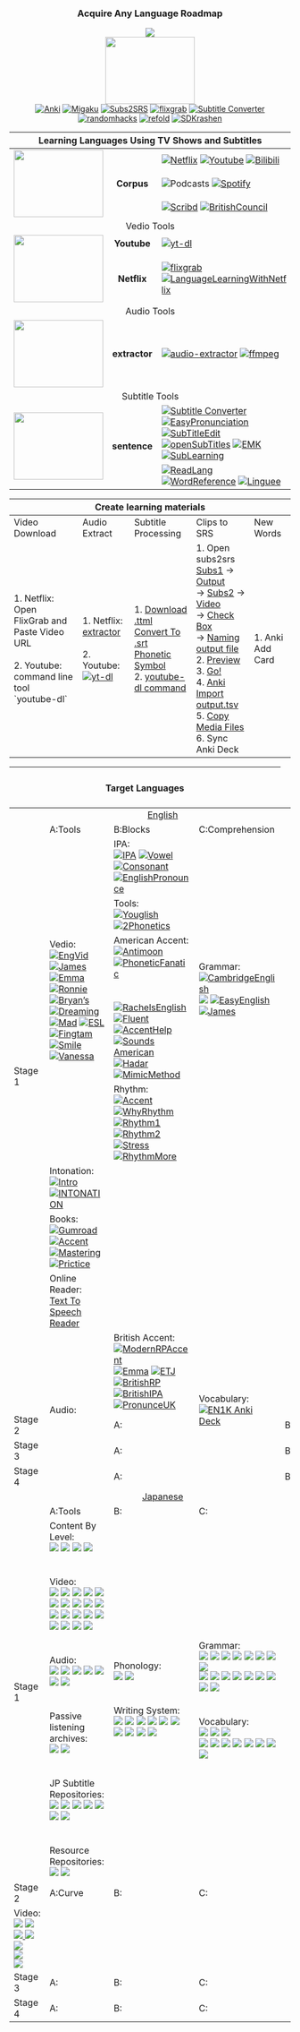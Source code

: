 <h3 align="center">Acquire Any Language Roadmap</h3>

<p align="center">
  <img src="https://readme-typing-svg.herokuapp.com?font=Fira%20Code&center=true&width=440&height=45&vCenter=true&size=22&color=F7542E&lines=Learn+Langs+Step+By+Step">
  <br>
  <img align="center" width="160" height="120" src="https://media.giphy.com/media/ZFzmYqvfobzfLytTrP/giphy.gif">
  <br>
  <a href="https://apps.ankiweb.net"><img alt="Anki" src="https://img.shields.io/badge/Ankiweb-246FDB?logo=maxplanckgesellschaft&logoColor=white"></a>
  <a href="https://www.migaku.io"><img alt="Migaku" src="https://img.shields.io/badge/Migaku-D0072A?logo=themighty&logoColor=white"></a>
  <a href="http://subs2srs.sourceforge.net"><img alt="Subs2SRS" src="https://img.shields.io/badge/Subs2SRS-809CC9?logo=subversion&logoColor=black"><a/>
  <a href="https://www.flixgrab.com"><img alt="flixgrab" src="https://img.shields.io/badge/FlixGrab-00B14F?logo=grab&logoColor=black"></a>
  <a href="https://gotranscript.com/subtitle-converter"><img alt="Subtitle Converter" src="https://img.shields.io/badge/SubTitleConvert-E5426E?logo=kashflow&logoColor=white"></a>
  <a href="http://www.randomhacks.net/substudy"><img alt="randomhacks" src="https://img.shields.io/badge/SubStudy-FFA200?logo=audiomack&logoColor=black"></a>
  <a href="https://refold.la"><img alt="refold" src="https://img.shields.io/badge/Refold-2932E1?logo=roamresearch&logoColor=white"></a>
  <a href="http://www.sdkrashen.com"><img alt="SDKrashen" src="https://img.shields.io/badge/SDKrashen-179287?logo=gitkraken&logoColor=black"></a>
</p>

<table align="center">
    <thead>
        <tr>
          <th colspan=3 align="center"><b>Learning Languages Using TV Shows and Subtitles</b></th>
        </tr>
    </thead>
    <tbody align="center">
      <tr>
        <td rowspan=3><img width="160" height="120" src="https://media.giphy.com/media/PpfHisi2v5Yxa/giphy.gif"></td>
        <td rowspan=3><b>Corpus</b></td>
        <td align="left">
          <a href="https://www.netflix.com"><img alt="Netflix" src="https://img.shields.io/badge/Netflix-E50914?logo=netflix&logoColor=black"></a>
          <a href="https://www.youtube.com"><img alt="Youtube" src="https://img.shields.io/badge/Youtube-FF0000?logo=youtube&logoColor=black"></a>
          <a href="https://www.bilibili.com"><img alt="Bilibili" src="https://img.shields.io/badge/Bilibili-00A1D6?logo=bilibili&logoColor=white"></a>
        </td>
      </tr>
      <tr>
        <td align="left">
          <img alt="Podcasts" src="https://img.shields.io/badge/Podcasts-9933CC?logo=applepodcasts&logoColor=white">
          <a href="https://www.spotify.com"><img alt="Spotify" src="https://img.shields.io/badge/Spotify-1DB954?logo=spotify&logoColor=white"></a>
        </td>
      </tr>
      <tr>
        <td align="left">
          <a href="https://www.scribd.com"><img alt="Scribd" src="https://img.shields.io/badge/Scribd-1E7B85?logo=Scribd&logoColor=white"></a>
          <a href="https://learnenglish.britishcouncil.org"><img alt="BritishCouncil" src="https://img.shields.io/badge/BritCouncil-FFF000?logo=intercom&logoColor=white"></a>
        </td>
      </tr>
      <tr>
        <td colspan=3>Vedio Tools</td>
      </tr>
      <tr>
        <td rowspan=2><img width="160" height="120" src="https://media.giphy.com/media/3o7WTx7X5YfBT4lq8M/giphy.gif"></td>
        <td><b>Youtube</b></td>
        <td align="left">
          <a href="https://yt-dl.org"><img alt="yt-dl" src="https://img.shields.io/badge/YTDL-FF0000?logo=youtube&logoColor=white"></a>
        </td>
      </tr>
      <tr>
        <td><b>Netflix</b></td>
        <td align="left">
          <a href="https://www.flixgrab.com"><img alt="flixgrab" src="https://img.shields.io/badge/FlixGrab-00B14F?logo=grab&logoColor=black"></a>
          <a href="https://languagelearningwithnetflix.com"><img alt="LanguageLearningWithNetflix" src="https://img.shields.io/badge/Netflix-E50914?logo=netflix&logoColor=black"></a>
        </td>
      </tr>
      <tr>
        <td colspan=3>Audio Tools</td>
      </tr>
      <tr>
        <td><img width="160" height="120" src="https://media.giphy.com/media/4NgwwfVfvlHUWUwBvr/giphy.gif"></td>
        <td><b>extractor</b></td>
        <td align="left">
          <a href="https://audio-extractor.net"><img alt="audio-extractor" src="https://img.shields.io/badge/Extractor-007CE2?logo=audioboom&logoColor=black"></a>
          <a href="https://ffmpeg.org"><img alt="ffmpeg" src="https://img.shields.io/badge/FFMPEG-007808?logo=ffmpeg&logoColor=red"></a>
        </td>
      </tr>
      <tr>
        <td colspan=3>Subtitle Tools</td>
      </tr>
      <tr>
        <td rowspan=2><img width="160" height="120" src="https://media.giphy.com/media/UWKSMMW2totha41rma/giphy.gif"></td>
        <td rowspan=2><b>sentence</b></td>
        <td align="left">
          <a href="https://gotranscript.com/subtitle-converter"><img alt="Subtitle Converter" src="https://img.shields.io/badge/SubTitleConvert-E5426E?logo=kashflow&logoColor=white"></a>
          <a href="https://easypronunciation.com"><img alt="EasyPronunciation" src="https://img.shields.io/badge/Pronunciation-000000?logo=symfony&logoColor=white"></a>
          <br>
          <a href="http://www.nikse.dk/subtitleedit"><img alt="SubTitleEdit" src="https://img.shields.io/badge/SubTitleEdit-606060?logo=stackedit&logoColor=white"></a>
          <a href="https://www.opensubtitles.org"><img alt="openSubTitles" src="https://img.shields.io/badge/openSubTitles-7EBC6F?logo=openstreetmap&logoColor=black"></a>
          <a href="https://github.com/emk/subtitles-rs"><img alt="EMK" src="https://img.shields.io/badge/SubTitlesRS-181717?logo=github&logoColor=white"></a>
          <br>
          <a href="http://sublearning.com"><img alt="SubLearning" src="https://img.shields.io/badge/SubLearning-DE00A5?logo=futurelearn&logoColor=white"></a>
        </td>
      </tr>
      <tr>
        <td align="left">
          <a href="https://readlang.com"><img alt="ReadLang" src="https://img.shields.io/badge/ReadLang-8CA1AF?logo=readthedocs&logoColor=white"></a>
          <a href="https://www.wordreference.com"><img alt="WordReference" src="https://img.shields.io/badge/WordReference-002157?logo=airfrance&logoColor=white"></a>
          <a href="https://www.linguee.com"><img alt="Linguee" src="https://img.shields.io/badge/Linguee-006272?logo=letterboxd&logoColor=white"></a>
        </td>
      </tr>
    </tbody>
</table>

<table>
  <thead>
    <tr>
      <th colspan=5 align="center">Create learning materials</th>
    </tr>
  </thead>
  <tbody>
    <tr>
      <td>Video Download</td>
      <td>Audio Extract</td>
      <td>Subtitle Processing</td>
      <td>Clips to SRS</td>
      <td>New Words</td>
    </tr>
    <tr>
      <!-- Video Download -->
      <td>
        1. Netflix: Open FlixGrab and Paste Video URL
        <br><br>
        2. Youtube: command line tool `youtube-dl`
      </td>
      <!-- Audio Extract -->
      <td>
        1. Netflix: <a href="https://audio-extractor.net">extractor</a>
        <br><br>
        2. Youtube: <a href="https://yt-dl.org"><img alt="yt-dl" src="https://img.shields.io/badge/YTDL-FF0000?logo=youtube&logoColor=white"></a>
      </td>
      <!-- Subtitle Processing -->
      <td>
        1. <a href="#" alt="url like `?o=1&...`">Download .ttml</a>
           <br>
           <a href="https://gotranscript.com/subtitle-converter">Convert To .srt</a>
           <br>
           <a href="https://easypronunciation.com">Phonetic Symbol</a>
        <br>
        2. <a href="#" alt="youtube-dl --extract-audio --audio-format mp3 --write-sub -o '%(title)s.{vedio_id}.%(ext)s' -k {vedio_id} --restrict-filenames">youtube-dl command</a>
      </td>
      <!-- Clips to SRS -->
      <td>
        1. Open subs2srs 
        <br>
        <a href="#" alt="target.srt">Subs1</a>
         -> 
        <a href="#" alt="save path">Output</a>
        <br>
         -> 
        <a href="#" alt="native.srt or phonetic.srt">Subs2</a>
         -> 
        <a href="#" alt="target clips video">Video</a>
        <br>
         -> 
        <a href="#" alt="Generate audio/video/snapshots clips">Check Box</a>
        <br>
         -> 
        <a href="#" alt="Name of Anki Deck">Naming output file</a>
        <br>
        2. <a href="Check matches subtitles">Preview</a>
        <br>
        3. <a href="#" alt="Wait for the clip to finish">Go!</a>
        <br>
        4. <a href="#" alt="Tags,sequence marker,Audio,Snapshot,Expression">Anki Import output.tsv</a>
        <br>
        5. <a href="#" alt="cp output.media/* %APPDATA%/anki2/User 1/collection.media">Copy Media Files</a>
        <br>
        6. Sync Anki Deck
      </td>
      <!-- New Words -->
      <td>
        1. Anki Add Card
      </td>
    </tr>
  </tbody>
</table>

<table>
  <thead>
    <tr>
      <th colspan=4 align="center"><h4>Target Languages</h4></th>
    </tr>
  </thead>
  <tbody>
    <tr>
      <td></td>
      <td colspan=3 align="center"><a href="https://docs.google.com/document/d/e/2PACX-1vR7g3aMFMBp2_Sj7qdHdj85fl7297lnHQxi-USaC47AbOsWcu9u1npIV77tbwLKZVstFo4aPFMSpXlE/pub">English</a></td>
    </tr>
    <tr>
      <td rowspan=8>Stage 1</td>
      <td>A:Tools</td>
      <td>B:Blocks</td>
      <td>C:Comprehension</td>
    </tr>
    <tr>
      <td rowspan=4>
        Vedio:
        <br>
        <a href="https://www.engvid.com/english-lessons"><img alt="EngVid" src="https://img.shields.io/badge/EngVid-000000?logo=e&logoColor=white"></a>
        <a href="https://www.youtube.com/channel/UCwA7Aepp7nRUJNa8roQ-6Bw"><img alt="James" src="https://img.shields.io/badge/James-FF0000?logo=youtube&logoColor=white"></a>
        <a href="https://www.youtube.com/channel/UCVBErcpqaokOf4fI5j73K_w"><img alt="Emma" src="https://img.shields.io/badge/Emma-FF0000?logo=youtube&logoColor=white"></a>
        <a href="https://www.youtube.com/c/engvidRonnie/featured"><img alt="Ronnie" src="https://img.shields.io/badge/Ronnie-FF0000?logo=youtube&logoColor=white"></a>
        <a href="https://www.youtube.com/user/mofopartyplan247"><img alt="Bryan’s" src="https://img.shields.io/badge/Bryans-FF0000?logo=youtube&logoColor=white"></a>
        <a href="https://www.youtube.com/channel/UCqeniW_q7WE5FopfIVxeiwg"><img alt="Dreaming" src="https://img.shields.io/badge/Dreaming-FF0000?logo=youtube&logoColor=white"></a>
        <a href="https://www.youtube.com/c/MadEnglishTV"><img alt="Mad" src="https://img.shields.io/badge/Mad-FF0000?logo=youtube&logoColor=white"></a>
        <a href="https://www.youtube.com/channel/UCSW8FB6e8tUGEaDsoe7SlWw"><img alt="ESL" src="https://img.shields.io/badge/ESL-FF0000?logo=youtube&logoColor=white"></a>
        <a href="https://www.youtube.com/channel/UC9PNMpGBnXJ4qO85-sqWGKg/playlists"><img alt="Fingtam" src="https://img.shields.io/badge/Fingtam-FF0000?logo=youtube&logoColor=white"></a>
        <a href="https://www.youtube.com/channel/UC1hkLZGmxdxwfhz72vKdtdA/videos"><img alt="Smile" src="https://img.shields.io/badge/Smile-FF0000?logo=youtube&logoColor=white"></a>
        <a href="https://www.youtube.com/c/TeacherVanessa/videos"><img alt="Vanessa" src="https://img.shields.io/badge/Vanessa-FF0000?logo=youtube&logoColor=white"></a>
      </td>
      <td>
        IPA:
        <br>
        <a href="https://en.wiktionary.org/wiki/Wiktionary:International_Phonetic_Alphabet"><img alt="IPA" src="https://img.shields.io/badge/IPA-000000?logo=wikipedia&logoColor=white"></a>
        <a href="https://en.wikipedia.org/wiki/IPA_vowel_chart_with_audio"><img alt="Vowel" src="https://img.shields.io/badge/Vowel-000000?logo=wikipedia&logoColor=white"></a>
        <a href="https://en.wikipedia.org/wiki/IPA_pulmonic_consonant_chart_with_audio"><img alt="Consonant" src="https://img.shields.io/badge/Consonant-000000?logo=wikipedia&logoColor=white"></a>
        <a href="https://en.wiktionary.org/wiki/Appendix:English_pronunciation"><img alt="EnglishPronounce" src="https://img.shields.io/badge/Pronounce-000000?logo=wikipedia&logoColor=white"></a>
      </td>
      <td rowspan=4>
        Grammar:
        <br>
        <a href="https://www.cambridge.org/gb/cambridgeenglish/catalog/grammar-vocabulary-and-pronunciation/basic-grammar-use-4th-edition"><img alt="CambridgeEnglish" src="https://img.shields.io/badge/CambridgeEn-15C39A?logo=grammarly&logoColor=white"></a>
        <a href="https://www.ef.com/wwen/english-resources/english-grammar"><img src="https://img.shields.io/badge/EF-15C39A?logo=grammarly&logoColor=white"></a>
        <a href="https://www.youtube.com/playlist?list=PLA5UIoabheFM281dIr4ojw9xOVoo9dOtw"><img alt="EasyEnglish" src="https://img.shields.io/badge/EasyEnglish-FF0000?logo=youtube&logoColor=white"></a>
        <a href="https://www.youtube.com/watch?v=SceDmiBEESI"><img alt="James" src="https://img.shields.io/badge/James-FF0000?logo=youtube&logoColor=white"></a>
        <br><br><br>
      </td>
    </tr>
    <tr>
      <td>
        Tools:
        <br>
        <a href="https://youglish.com"><img alt="Youglish" src="https://img.shields.io/badge/Youglish-FF0000?logo=youtube&logoColor=white"></a>
        <a href="https://tophonetics.com"><img alt="2Phonetics" src="https://img.shields.io/badge/ToPhonetics-5F259F?logo=phonepe&logoColor=white"></a>
      </td>
    </tr>
    <tr>
      <td>
        American Accent:
        <br>
        <a href="http://www.antimoon.com/how/pronunc.htm"><img alt="Antimoon" src="https://img.shields.io/badge/Antimoon-F5AE29?logo=quantconnect&logoColor=white"></a>
        <a href="https://www.youtube.com/channel/UCDrMNFH6_ozPOApGf8PuLxw"><img alt="PhoneticFanatic" src="https://img.shields.io/badge/PhoneticFanatic-005A9C?logo=youtube&logoColor=white"></a>
        <br><br><br>
        <a href="https://www.youtube.com/playlist?list=PLB043E64B8BE05FB7"><img alt="RachelsEnglish" src="https://img.shields.io/badge/Rachel-FF0000?logo=youtube&logoColor=white"></a>
        <a href="https://www.youtube.com/playlist?list=PLlmgeS8moU5jn5CCbZaX3AtyvClR3wuTN"><img alt="Fluent" src="https://img.shields.io/badge/Fluent-FF0000?logo=youtube&logoColor=white"></a>
        <a href="https://www.youtube.com/c/AccentHelp/videos"><img alt="AccentHelp" src="https://img.shields.io/badge/Accent-FF0000?logo=youtube&logoColor=white"></a>
        <a href="https://www.youtube.com/channel/UC-MSYk9R94F3TMuKAnQ7dDg"><img alt="Sounds American" src="https://img.shields.io/badge/American-FF0000?logo=youtube&logoColor=white"></a>
        <a href="https://www.youtube.com/channel/UClPyOwXLnSMejFdLvJXjA5A/videos"><img alt="Hadar" src="https://img.shields.io/badge/Hadar-FF0000?logo=youtube&logoColor=white"></a>
        <a href="https://www.mimicmethod.com/master-class/english"><img alt="MimicMethod" src="https://img.shields.io/badge/Mimic-00E7C3?logo=immer&logoColor=black"></a>
      </td>
    </tr>
    <tr>
      <td>
        Rhythm:
        <br>
        <a href="https://www.youtube.com/watch?v=nkQ7lwEWeGA"><img alt="Accent" src="https://img.shields.io/badge/AccentReduction-FF0000?logo=youtube&logoColor=white"></a>
        <a href="https://www.youtube.com/watch?v=cthIt6lQEOM"><img alt="WhyRhythm" src="https://img.shields.io/badge/WhyRhythm-FF0000?logo=youtube&logoColor=white"></a>
        <a href="https://www.youtube.com/watch?v=N3glLccSYXc"><img alt="Rhythm1" src="https://img.shields.io/badge/RhythmEn1-FF0000?logo=youtube&logoColor=white"></a>
        <a href="https://www.youtube.com/watch?v=nqWEd8Q4sic"><img alt="Rhythm2" src="https://img.shields.io/badge/RhythmEn2-FF0000?logo=youtube&logoColor=white"></a>
        <a href="https://www.youtube.com/playlist?list=PL6vMAFPIKMUi1DJkw1K2S6Op8x0frrgY9"><img alt="Stress" src="https://img.shields.io/badge/RhythmStress-FF0000?logo=youtube&logoColor=white"></a>
        <a href="https://tfcs.baruch.cuny.edu/rhythm-intonation-more"><img alt="RhythmMore" src="https://img.shields.io/badge/RhythmMore-ED2224?logo=equinixmetal&logoColor=white"></a>
      </td>
    </tr>
    <tr>
      <td>
        Intonation:
        <br>
        <a href="https://www.youtube.com/playlist?list=PLytLOCUcYQj_BKDX_tfDu2eI83SJuu0Me"><img alt="Intro" src="https://img.shields.io/badge/Pronunce-FF0000?logo=youtube&logoColor=white"></a>
        <a href="https://www.youtube.com/watch?v=FStyKn4V8cE"><img alt="INTONATION" src="https://img.shields.io/badge/INTONATION-FF0000?logo=youtube&logoColor=white"></a>
      </td>
    </tr>
    <tr>
      <td>
        Books:
        <br>
        <a href="https://rachelsenglish.gumroad.com/l/pronunciation"><img alt="Gumroad" src="https://img.shields.io/badge/Gumroad-36A9AE?logo=gumroad&logoColor=white"></a>
        <a href="https://drive.google.com/file/d/1DV1WDdbEA0hSDnauK3oF3Uf-2OUaDJ2_/view"><img alt="Accent" src="https://img.shields.io/badge/Training-4285F4?logo=googledrive&logoColor=white"></a>
        <a href="https://drive.google.com/file/d/1k6TjcnF8ocTETgLpnaFFAaagPoV0cQvX/view"><img alt="Mastering" src="https://img.shields.io/badge/Mastering-4285F4?logo=googledrive&logoColor=white"></a>
        <a href="https://drive.google.com/file/d/1_8K142y1vULilttT5InD1Fh_eg6uU9Mb/view"><img alt="Prictice" src="https://img.shields.io/badge/Prictice-4285F4?logo=googledrive&logoColor=white"></a>
      </td>
    </tr>
    <tr>
      <td>
        Online Reader:
        <br>
        <a href="https://apihost.ru/voice-en-us">Text To Speech Reader</a>
      </td>
    </tr>
    <tr>
      <td></td>
      <td rowspan=4>
        Audio:
      </td>
      <td>
        British Accent:
        <br>
        <a href="https://www.youtube.com/watch?v=HRNsqoFMkes"><img alt="ModernRPAccent" src="https://img.shields.io/badge/ModernRPAccent-FF0000?logo=youtube&logoColor=white"></a>
        <a href="https://www.youtube.com/channel/UCNfm92h83W2i2ijc5Xwp_IA/featured"><img alt="Emma" src="https://img.shields.io/badge/Emma-FF0000?logo=youtube&logoColor=white"></a>
        <a href="https://www.youtube.com/channel/UCBHtnQGUChkwG1eyWL5EA9g"><img alt="ETJ" src="https://img.shields.io/badge/ETJ-FF0000?logo=youtube&logoColor=white"></a>
        <a href="https://www.youtube.com/playlist?list=PLb0zRozbslbLeAvF8IS0AbeUV_-rLgYLd"><img alt="BritishRP" src="https://img.shields.io/badge/BritishRP-FF0000?logo=youtube&logoColor=white"></a>
        <a href="https://www.youtube.com/playlist?list=PLb0zRozbslbJ02xEZjFTxkRtfrUdRey3X"><img alt="BritishIPA" src="https://img.shields.io/badge/BritishIPA-FF0000?logo=youtube&logoColor=white"></a>
        <a href="https://www.bbc.co.uk/learningenglish/english/features/pronunciation"><img alt="PronunceUK" src="https://img.shields.io/badge/Pronunce.UK-000000?logo=BBC&logoColor=white"></a>
      </td>
      <td rowspan=4>
        Vocabulary:
        <br>
        <a href="https://nixo-etc.s3.sa-east-1.amazonaws.com/EN1K%2BCommunity.apkg"><img alt="EN1K Anki Deck" src="https://img.shields.io/badge/EN1KAnki-02A9FF?logo=anilist&logoColor=white"></a>
        <a>
      </td>
    </tr>
    <tr>
      <td>Stage 2</td>
      <td>A:</td>
      <td>B:</td>
      <td>C:</td>
    </tr>
    <tr>
      <td>Stage 3</td>
      <td>A:</td>
      <td>B:</td>
      <td>C:</td>
    </tr>
    <tr>
      <td>Stage 4</td>
      <td>A:</td>
      <td>B:</td>
      <td>C:</td>
    </tr>
    <tr>
      <td></td>
      <td colspan=3 align="center"><a href="https://docs.google.com/document/d/e/2PACX-1vRd4NRekpVOcz0SbFFQ1sLqnnVHTWUWEG4nSdSRpX2GAHBRZbc6NNQu_D_remKz3Y1urMK8k8tWqVmT/pub">Japanese</a></td>
    </tr>
    <tr>
      <td rowspan=2>Stage 1</td>
      <td>A:Tools</td>
      <td>B:</td>
      <td>C:</td>
    </tr>
    <tr>
      <td>
        Content By Level:
        <br>
        <a href="https://koohi.cafe"><img src="https://img.shields.io/badge/Koohi-2E51A2?logo=myanimelist&logoColor=white"></a>
        <a href="https://jpdb.io"><img src="https://img.shields.io/badge/JPDB-2E51A2?logo=myanimelist&logoColor=white"></a>
        <a href="https://learnjapaneseanime.com/anime-recommendations"><img src="https://img.shields.io/badge/JPAnime-2E51A2?logo=myanimelist&logoColor=white"></a>
        <a href="https://sentencesearch.neocities.org"><img src="https://img.shields.io/badge/Neocities-FF160B?logo=newjapanprowrestling&logoColor=white"></a>
        <br><br><br>
        Video:
        <br>
        <a href="https://www.youtube.com/channel/UCLuymDHiOySsAQ9Nc-4NoEQ"><img src="https://img.shields.io/badge/Onomappu-FF0000?logo=youtube&logoColor=white"></a>
        <a href="https://www.youtube.com/channel/UCqMY-cp1He6IAi1cIz-gX1g"><img src="https://img.shields.io/badge/Sayuri-FF0000?logo=youtube&logoColor=white"></a>
        <a href="https://www.youtube.com/channel/UCIciBLpZ6BP2XNYTFXb6eRQ/featured"><img src="https://img.shields.io/badge/Asami-FF0000?logo=youtube&logoColor=white"></a>
        <a href="https://youtube.com/channel/UCcCeJ3pQYFgvfVuMxVRWhoA"><img src="https://img.shields.io/badge/もしもしゆうすけ-FF0000?logo=youtube&logoColor=white"></a>
        <a href="https://www.youtube.com/c/Atashinchi/featured"><img src="https://img.shields.io/badge/Atashinchi-FF0000?logo=youtube&logoColor=white"></a>
        <a href="https://www.youtube.com/watch?v=XuT6w4-wUio"><img src="https://img.shields.io/badge/Koromo-FF0000?logo=youtube&logoColor=white"></a>
        <a href="https://www.youtube.com/channel/UCJFZiqLMntJufDCHc6bQixg"><img src="https://img.shields.io/badge/Hololive-FF0000?logo=youtube&logoColor=white"></a>
        <a href="http://hukumusume.com/douwa"><img src="https://img.shields.io/badge/Douwa-189EFF?logo=shopware&logoColor=white"></a>
        <a href="https://www.youtube.com/channel/UC7LVTjJJuDB_Qo0BAOQ8NFg"><img src="https://img.shields.io/badge/%E3%81%97%E3%81%AE%E3%81%9B%E3%82%93%E3%81%9B%E3%81%84-FF0000?logo=youtube&logoColor=white"></a>
        <a href="https://www.youtube.com/playlist?list=PLI7Z3IV_WJlcd4RlcG8ao_mhujDdOAXli"><img src="https://img.shields.io/badge/NamiOhara-FF0000?logo=youtube&logoColor=white"></a>
        <a href="https://www.youtube.com/watch?v=avoqy0H1CRA&list=PL7d2kjFHoUe-K5oqgN8jcpBJkALmHjCJ7"><img src="https://img.shields.io/badge/ErinGa-FF0000?logo=youtube&logoColor=white"></a>
        <a href="https://www.youtube.com/c/ComprehensibleJapanese"><img src="https://img.shields.io/badge/Beginners-FF0000?logo=youtube&logoColor=white"></a>
        <a href="https://www.tiktok.com/@ricchaadotv"><img src="https://img.shields.io/badge/Ricchaadottv-000000?logo=tiktok&logoColor=white"></a>
        <a href="https://www.youtube.com/channel/UCh-GhnQ7qDQmS6Bz3pGc1Mw"><img src="https://img.shields.io/badge/%E3%81%82%E3%81%8B%E3%81%AD-FF0000?logo=youtube&logoColor=white"></a>
        <a href="https://www.youtube.com/channel/UCOQyW7GmCyTKwjCJEaTBWRw"><img src="https://img.shields.io/badge/%E7%BE%A9%E5%A6%B9%E7%94%9F%E6%B4%BB-FF0000?logo=youtube&logoColor=white"></a>
        <a href="https://www.youtube.com/channel/UC0ujXryUUwILURRKt9Eh7Nw/videos?view=0&sort=da"><img src="https://img.shields.io/badge/SambonJuku-FF0000?logo=youtube&logoColor=white"></a>
        <a href="https://www.viki.com/v1/explore?country=japan&language=ja"><img src="https://img.shields.io/badge/VIKI-FF0000?logo=youtube&logoColor=white"></a>
        <a href="https://www.youtube.com/c/ChibiMarukoChannel/videos"><img src="https://img.shields.io/badge/LittleMaruko-FF0000?logo=youtube&logoColor=white"></a>
        <a href="https://www.youtube.com/channel/UChwgNUWPM-ksOP3BbfQHS5Q"><img src="https://img.shields.io/badge/%E3%82%B8%E3%83%A3%E3%83%AB%E3%82%B8%E3%83%A3%E3%83%AB%E3%82%BF%E3%83%AF-FF0000?logo=youtube&logoColor=white"></a>
        <br><br><br>
        Audio:
        <br>
        <a href="https://japanesewithnoriko.com"><img src="https://img.shields.io/badge/Noriko-00FF00?logo=norco&logoColor=white"></a>
        <a href="https://open.spotify.com/show/4W4jYoKRmjlURKO1fIfcOK"><img src="https://img.shields.io/badge/Nihongo-1DB954?logo=spotify&logoColor=white"></a>
        <a href="https://konnichiwapodcast.podbean.com"><img src="https://img.shields.io/badge/PodBean-E01F3D?logo=beatsbydre&logoColor=white"></a>
        <a href="https://open.spotify.com/show/1tHH40EmOge2Ale4nlYWTq?si=bTEvJA5rSiOAqF0H7dgmlQ"><img src="https://img.shields.io/badge/SmallTalk-1DB954?logo=spotify&logoColor=white"></a>
        <a href="https://radiopublic.com/yuyu-nihongo-WoVgVy/episodes"><img src="https://img.shields.io/badge/YuyuNihongo-CE262F?logo=radiopublic&logoColor=white"></a>
        <a href="https://open.spotify.com/show/0lBMf4PEpcG7W44lG6ORKR"><img src="https://img.shields.io/badge/SimpleJP-1DB954?logo=spotify&logoColor=white"></a>
        <a href="https://open.spotify.com/show/6dH6a09LsXj2lc7h7u3my9?si=1YZqU_p1Ss6OyZ1hdZmTxQ"><img src="https://img.shields.io/badge/BasicJP-1DB954?logo=spotify&logoColor=white"></a>
        <br><br><br>
        Passive listening archives:
        <br>
        <a href="https://mega.nz/folder/8HhhWDyJ#SHw5xsYxyhWUX536UcqkeQ"><img src="https://img.shields.io/badge/MEGA-D9272E?logo=mega&logoColor=white"></a>
        <a href="https://condensedaudiocatalog.com"><img src="https://img.shields.io/badge/Audio-007CE2?logo=audioboom&logoColor=white"></a>
        <br><br><br>
        JP Subtitle Repositories:
        <br>
        <a href="https://kitsunekko.net/dirlist.php?dir=subtitles%2Fjapanese%2F"><img src="https://img.shields.io/badge/Kitsunekko-FD755C?logo=kitsu&logoColor=white"></a>
        <a href="https://itazuraneko.neocities.org/library/sub.html"><img src="https://img.shields.io/badge/Itazuraneko-4EE3C2?logo=instatus&logoColor=white"></a>
        <a href="https://github.com/Matchoo95/JP-Subtitles"><img src="https://img.shields.io/badge/JPSubtitles-181717?logo=github&logoColor=white"></a>
        <a href="http://jpsubbers.xyz/Japanese-Subtitles"><img src="https://img.shields.io/badge/JPSubbers-809CC9?logo=subversion&logoColor=white"></a>
        <a href="https://github.com/Nekomoekissaten-SUB/Nekomoekissaten-Subs"><img src="https://img.shields.io/badge/NekomoekissatenSubs-181717?logo=github&logoColor=white"></a>
        <a href="https://github.com/tastysugar/SweetSub"><img src="https://img.shields.io/badge/SweetSub-181717?logo=github&logoColor=white"></a>
        <a href="https://nya.iss.one/view/1044354"><img src="https://img.shields.io/badge/IssSub-F36D5D?logo=issuu&logoColor=white"></a>
        <br><br><br>
        Resource Repositories:
        <br>
        <a href="https://itazuraneko.neocities.org/library/librarymain.html"><img src="https://img.shields.io/badge/ItazuraNeko-57A143?logo=neovim&logoColor=white"></a>
        <a href="https://learnjapanese.moe/resources"><img src="https://img.shields.io/badge/Moe-ED1C40?logo=meetup&logoColor=white"></a>
      </td>
      <td>
        Phonology:
        <br>
        <a href="https://www.tofugu.com/japanese/japanese-pronunciation"><img src="https://img.shields.io/badge/Tofugu-2478CC?logo=contentful&logoColor=white"></a>
        <a href="https://www.youtube.com/watch?v=ZhVlq7yDQho"><img src="https://img.shields.io/badge/JapanPod101-FF0000?logo=youtube&logoColor=white"></a>
        <br><br><br>
        Writing System:
        <br>
        <a href="https://www.tofugu.com/japanese/learn-hiragana"><img src="https://img.shields.io/badge/Hiragana-2478CC?logo=contentful&logoColor=white"></a>
        <a href="https://www.tofugu.com/japanese/learn-katakana"><img src="https://img.shields.io/badge/Katakana-2478CC?logo=contentful&logoColor=white"></a>
        <a href="https://store.steampowered.com/app/438270/Learn_Japanese_To_Survive_Hiragana_Battle"><img src="https://img.shields.io/badge/HiraganaBattle-1A9FFF?logo=steamdeck&logoColor=white"></a>
        <a href="https://store.steampowered.com/app/554600/Learn_Japanese_To_Survive_Katakana_War"><img src="https://img.shields.io/badge/KatakanaWar-1A9FFF?logo=steamdeck&logoColor=white"></a>
        <a href="https://realkana.com"><img src="https://img.shields.io/badge/RealKana-000000?logo=katana&logoColor=white"></a>
        <a href="https://djtguide.neocities.org/kana/index.html"><img src="https://img.shields.io/badge/DJTKana-57A143?logo=neovim&logoColor=white"></a>
        <a href="https://kana.pro"><img src="https://img.shields.io/badge/KanaPro-000000?logo=katana&logoColor=white"></a>
        <a href="https://www.youtube.com/watch?v=CFq2Y43DY0U"><img src="https://img.shields.io/badge/JapanPod101-FF0000?logo=youtube&logoColor=white"></a>
        <a href="https://youtu.be/6p9Il_j0zjc"><img src="https://img.shields.io/badge/JapanPodHira-FF0000?logo=youtube&logoColor=white"></a>
        <a href="https://www.youtube.com/watch?v=s6DKRgtVLGA"><img src="https://img.shields.io/badge/JapanPodKata-FF0000?logo=youtube&logoColor=white"></a>
      </td>
      <td>
        Grammar:
        <br>
        <a href="http://www.guidetojapanese.org/learn/grammar"><img src="https://img.shields.io/badge/jpGuide-15C39A?logo=grammarly&logoColor=white"></a>
        <a href="https://www.imabi.net"><img src="https://img.shields.io/badge/imabi-15C39A?logo=grammarly&logoColor=white"></a>
        <a href="https://pomax.github.io/nrGrammar"><img src="https://img.shields.io/badge/Pomax-15C39A?logo=grammarly&logoColor=white"></a>
        <a href="https://itazuraneko.neocities.org/grammar/dojgmain.html"><img src="https://img.shields.io/badge/NeoCities-15C39A?logo=grammarly&logoColor=white"></a>
        <a href="https://www.tofugu.com/japanese-grammar"><img src="https://img.shields.io/badge/Tofugu-15C39A?logo=grammarly&logoColor=white"></a>
        <a href="https://ja.wikibooks.org/wiki/%E4%B8%AD%E5%AD%A6%E6%A0%A1%E5%9B%BD%E8%AA%9E_%E6%96%87%E6%B3%95"><img src="https://img.shields.io/badge/wikiBooks-15C39A?logo=grammarly&logoColor=white"></a>
        <a href="https://www.kokugobunpou.com/#gsc.tab=0"><img src="https://img.shields.io/badge/kokugo-15C39A?logo=grammarly&logoColor=white"></a>
        <a href="https://jlptgrammarlist.neocities.org"><img src="https://img.shields.io/badge/NeoCities-15C39A?logo=grammarly&logoColor=white"></a>
        <br>
        <a href="https://www.youtube.com/playlist?list=PLg9uYxuZf8x_A-vcqqyOFZu06WlhnypWj"><img src="https://img.shields.io/badge/CureDolly-FF0000?logo=youtube&logoColor=white"></a>
        <a href="https://www.youtube.com/playlist?list=PLd-Z50rqsKFzZBkxhMGK7eacL7E08_Fyr"><img src="https://img.shields.io/badge/JP101-FF0000?logo=youtube&logoColor=white"></a>
        <a href="https://www.youtube.com/playlist?list=PLKRhhk0lEyzM-XOmo9F55BoRlPSSivcVd"><img src="https://img.shields.io/badge/JPkids-FF0000?logo=youtube&logoColor=white"></a>
        <a href="https://www.youtube.com/channel/UCsQCbl3a9FtYvA55BxdzYiQ/featured"><img src="https://img.shields.io/badge/MikuNative-FF0000?logo=youtube&logoColor=white"></a>
        <a href="https://www.youtube.com/channel/UC0ujXryUUwILURRKt9Eh7Nw/videos"><img src="https://img.shields.io/badge/SambonJuku-FF0000?logo=youtube&logoColor=white"></a>
        <a href="https://www.youtube.com/playlist?list=PLOcym2c7xnBwU12Flkm5RcLIEhvURQ8TB"><img src="https://img.shields.io/badge/JPfromZero-FF0000?logo=youtube&logoColor=white"></a>
        <a href="https://www.youtube.com/channel/UCrOSvD4kmjTXzR7ov5zwT-A"><img src="https://img.shields.io/badge/Meshclass-FF0000?logo=youtube&logoColor=white"></a>
        <a href="https://www.youtube.com/channel/UCJUQG9V0DuccWVOw8ovzTsQ"><img src="https://img.shields.io/badge/NihongoTabi-FF0000?logo=youtube&logoColor=white"></a>
        <a href="https://www.youtube.com/channel/UCVx6RFaEAg46xfAsD2zz16w"><img src="https://img.shields.io/badge/%E6%97%A5%E6%9C%AC%E8%AA%9E%E3%81%AE%E6%A3%AE-FF0000?logo=youtube&logoColor=white"></a>
        <br><br><br>
        Vocabulary:
        <br>
        <a href="https://github.com/chriskempson/japanese-subtitles-word-frequency-list/blob/master/word_freq_report.txt"><img src="https://img.shields.io/badge/WordsFreq-181717?logo=github&logoColor=white"></a>
        <a href="https://docs.google.com/document/d/1IUWkvBxhoazBSTyRbdyRVk7hfKE51yorE86DCRNQVuw/edit"><img src="https://img.shields.io/badge/OhTalkWho-34A853?logo=googlesheets&logoColor=white"></a>
        <a href="https://drive.google.com/drive/folders/1g1drkFzokc8KNpsPHoRmDJ4OtMTWFuXi"><img src="https://img.shields.io/badge/Moe's%20List-34A853?logo=googlesheets&logoColor=white"></a>
        <br>
        <a href="https://refold.link/JP1K_article_Discord"><img src="https://img.shields.io/badge/JP1K-5865F2?logo=discord&logoColor=white"></a>
        <a href="https://archive.org/details/JapaneseGlossikaAnkiDeck-All3000PhrasesWithAudio"><img src="https://img.shields.io/badge/Anki3K-666666?logo=internetarchive&logoColor=white"></a>
        <a href="https://mega.nz/file/VfxSEA6R#YXotcMKjCaCZA7loJ4GxloydIIk7ZlOThRK6IRLUj5g"><img src="https://img.shields.io/badge/AnimeDeck-D9272E?logo=mega&logoColor=white"></a>
        <a href="http://japanesedecks.blogspot.com/p/free.html"><img src="https://img.shields.io/badge/Mediafire-FF7A59?logo=hubspot&logoColor=white"></a>
        <a href="https://ankiweb.net/shared/info/493795566"><img src="https://img.shields.io/badge/CoreAnime-02A9FF?logo=anilist&logoColor=white"></a>
        <a href="https://ankiweb.net/shared/info/266084933"><img src="https://img.shields.io/badge/Wanikani9K-02A9FF?logo=anilist&logoColor=white"></a>
        <a href="https://tatsumoto-ren.github.io/blog/basic-vocabulary.html"><img src="https://img.shields.io/badge/StarterPack10k-181717?logo=github&logoColor=white"></a>
        <a href="https://mega.nz/file/nkczVADA#pAl0Rx9-07-En60hF5XChEqYYt8eW7nO7T_PJQP7lyU"><img src="https://img.shields.io/badge/Core2.3k-D9272E?logo=MEGA&logoColor=white"></a>
      </td>
    </tr>
    <tr>
      <td>Stage 2</td>
      <td>A:Curve</td>
      <td>B:</td>
      <td>C:</td>
    </tr>
    <tr>
      <td>
        Video:
        <a href="https://animelon.com"><img src="https://img.shields.io/badge/AnimeLon-2E51A2?logo=myanimelist&logoColor=white"></a>
        <a href="https://www.netflix.com"><img src="https://img.shields.io/badge/Netflix-E50914?logo=netflix&logoColor=white"></href>
        <a href="https://nyaa.si"><img src="https://img.shields.io/badge/nyaa.si-3B5EE9?logo=openfaas&logoColor=white"></href>
        <a href="https://abema.tv"><img src="https://img.shields.io/badge/abema.tv-F9DC3E?logo=babel&logoColor=white"></href>
        <a href="https://www.youtube.com/channel/UC59ZURfw529EQEE1gVUMSlw"><img src="https://img.shields.io/badge/Manga-FF0000?logo=youtube&logoColor=white"></href>
        <br>
        <a href="https://www.captionpop.com/?nl=ja&tl=ja"><img src="https://img.shields.io/badge/CaptionPOP-48B9C7?logo=popos&logoColor=white"></href>
        <br>
        <a href="https://www.youtube.com/channel/UC4dhumTsAaMVLj94paCBeww"><img src="https://img.shields.io/badge/MinamiChigasaki-FF0000?logo=youtube&logoColor=white"></href>
<!--         <a href=""><img src=""></href> -->
      </td>
      <td>
<!--         <a href=""><img src=""></href> -->
      </td>
      <td>
<!--         <a href=""><img src=""></href> -->
      </td>
    </tr>
    <tr>
      <td>Stage 3</td>
      <td>A:</td>
      <td>B:</td>
      <td>C:</td>
    </tr>
    <tr>
      <td>Stage 4</td>
      <td>A:</td>
      <td>B:</td>
      <td>C:</td>
    </tr>
  </tbody>
</table>

